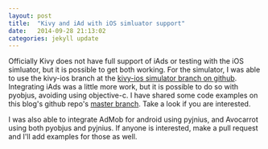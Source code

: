 ```yaml
---
layout: post
title:  "Kivy and iAd with iOS simluator support"
date:   2014-09-28 21:13:02
categories: jekyll update
---
```


Officially Kivy does not have full support of iAds or testing with the iOS simluator, but it is possible to get both working. For the simulator, I was able to use the kivy-ios branch at the [kivy-ios simulator branch on github](https://github.com/kivy/kivy-ios/tree/iphonesimulator "kivy-ios simulator branch on github"). Integrating iAds was a little more work, but it is possible to do so with pyobjus, avoiding using objective-c. I have shared some code examples on this blog's github repo's [master branch](https://github.com/matafc/hachimaru-blog "master branch"). Take a look if you are interested.


I was also able to integrate AdMob for android using pyjnius, and Avocarrot using both pyobjus and pyjnius. If anyone is interested, make a pull request and I'll add examples for those as well.